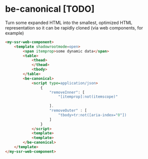 # be-canonical [TODO]

Turn some expanded HTML into the smallest, optimized HTML representation so it can be rapidly cloned (via web components, for example)

```html
<my-ssr-web-component>
    <template shadowrootmode=open>
        <span itemprop>some dynamic data</span>
        <table>
            <thead>
            </thead>
            <tbody>
        </table>
        <be-canonical>
            <script type=application/json>
                {
                    "removeInner": [
                        "[itemprop]:not(itemscope)"
                        
                    ].
                    "removeOuter" : [
                        "tbody>tr:not([aria-index="0"])
                    ]
                }
            </script>
            <template>
            <template>
        </be-canonical>
    </template>
</my-ssr-web-component>
```